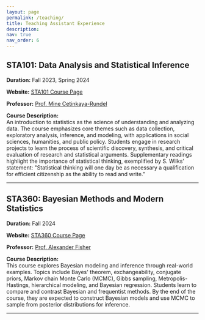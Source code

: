```yaml
---
layout: page
permalink: /teaching/
title: Teaching Assistant Experience
description:
nav: true
nav_order: 6
---
```


## STA101: Data Analysis and Statistical Inference

**Duration:** Fall 2023, Spring 2024  

**Website:** [STA101 Course Page](https://sta101-f23.github.io/)

**Professor:** [Prof. Mine Cetinkaya-Rundel](https://scholars.duke.edu/person/mine)

**Course Description:**  
An introduction to statistics as the science of understanding and analyzing data. The course emphasizes core themes such as data collection, exploratory analysis, inference, and modeling, with applications in social sciences, humanities, and public policy. Students engage in research projects to learn the process of scientific discovery, synthesis, and critical evaluation of research and statistical arguments. Supplementary readings highlight the importance of statistical thinking, exemplified by S. Wilks' statement: "Statistical thinking will one day be as necessary a qualification for efficient citizenship as the ability to read and write."

---

## STA360: Bayesian Methods and Modern Statistics

**Duration:** Fall 2024

**Website:** [STA360 Course Page](https://sta360-fa24.github.io/)

**Professor:** [Prof. Alexander Fisher](https://scholars.duke.edu/person/Alexander.Fisher)

**Course Description:**  
This course explores Bayesian modeling and inference through real-world examples. Topics include Bayes' theorem, exchangeability, conjugate priors, Markov chain Monte Carlo (MCMC), Gibbs sampling, Metropolis-Hastings, hierarchical modeling, and Bayesian regression. Students learn to compare and contrast Bayesian and frequentist methods. By the end of the course, they are expected to construct Bayesian models and use MCMC to sample from posterior distributions for inference.

---

